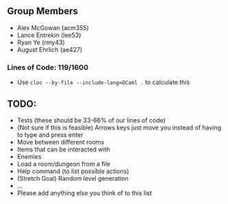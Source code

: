 ## Group Members

- Alex McGowan (acm355)
- Lance Entrekin (lee53)
- Ryan Ye (rmy43)
- August Ehrlich (ae427)

### Lines of Code: 119/1600

- Use `cloc --by-file --include-lang=OCaml .` to calculate this

## TODO:

- Tests (these should be 33-66% of our lines of code)
- (Not sure if this is feasible) Arrows keys just move you instead of having to type and press enter
- Move between different rooms
- Items that can be interacted with
- Enemies
- Load a room/dungeon from a file
- Help command (to list possible actions)
- (Stretch Goal) Random level generation
- ...
- Please add anything else you think of to this list
